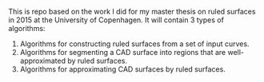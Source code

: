 This is repo based on the work I did for my master thesis on ruled surfaces in 2015 at the University of Copenhagen. It will contain 3 types of algorithms:

  1. Algorithms for constructing ruled surfaces from a set of input curves.
  2. Algorithms for segmenting a CAD surface into regions that are well-approximated by ruled surfaces.
  3. Algorithms for approximating CAD surfaces by ruled surfaces.

